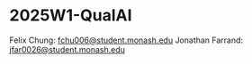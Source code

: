 # 2025W1-QualAI
Felix Chung: fchu006@student.monash.edu
Jonathan Farrand: jfar0026@student.monash.edu